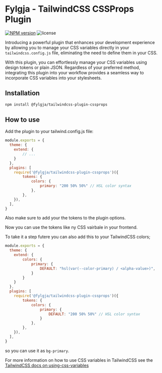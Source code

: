 # Fylgja - TailwindCSS CSSProps Plugin

[![NPM version](https://img.shields.io/npm/v/@fylgja/tailwindcss-plugin-cssprops?style=flat-square)](https://www.npmjs.org/package/@fylgja/tailwindcss-plugin-cssprops)
![license](https://img.shields.io/github/license/fylgja/tailwindcss-plugin-cssprops?color=%23234&style=flat-square)

Introducing a powerful plugin that enhances your development experience by allowing you to manage your CSS variables directly in your `tailwindcss.config.js` file, eliminating the need to define them in your CSS.

With this plugin, you can effortlessly manage your CSS variables using design tokens or plain JSON. Regardless of your preferred method, integrating this plugin into your workflow provides a seamless way to incorporate CSS variables into your stylesheets.

## Installation

```bash
npm install @fylgja/tailwindcss-plugin-cssprops
```

## How to use

Add the plugin to your tailwind.config.js file:

```js
module.exports = {
  theme: {
    extend: {
        // ...
    }
  },
  plugins: [
    require('@fylgja/tailwindcss-plugin-cssprops')({
        tokens: {
            colors: {
                primary: "200 50% 50%" // HSL color syntax
            },
        },
    }),
  ],
}
```

Also make sure to add your the tokens to the plugin options.

Now you can use the tokens like ny CSS vairbale in your frontend.

To take it a step futere you can also add this to your TailwindCSS colors;

```js
module.exports = {
  theme: {
    extend: {
        colors: {
            primary: {
                DEFAULT: "hsl(var(--color-primary) / <alpha-value>)",
            }
        }
    }
  },
  plugins: [
    require('@fylgja/tailwindcss-plugin-cssprops')({
        tokens: {
            colors: {
                primary: {
                    DEFAULT: "200 50% 50%" // HSL color syntax
                }
            },
        },
    }),
  ],
}
```

so you can use it as `bg-primary`.

For more information on how to use CSS variables in TailwindCSS see the [TailwindCSS docs on using-css-variables](https://tailwindcss.com/docs/customizing-colors#using-css-variables)
